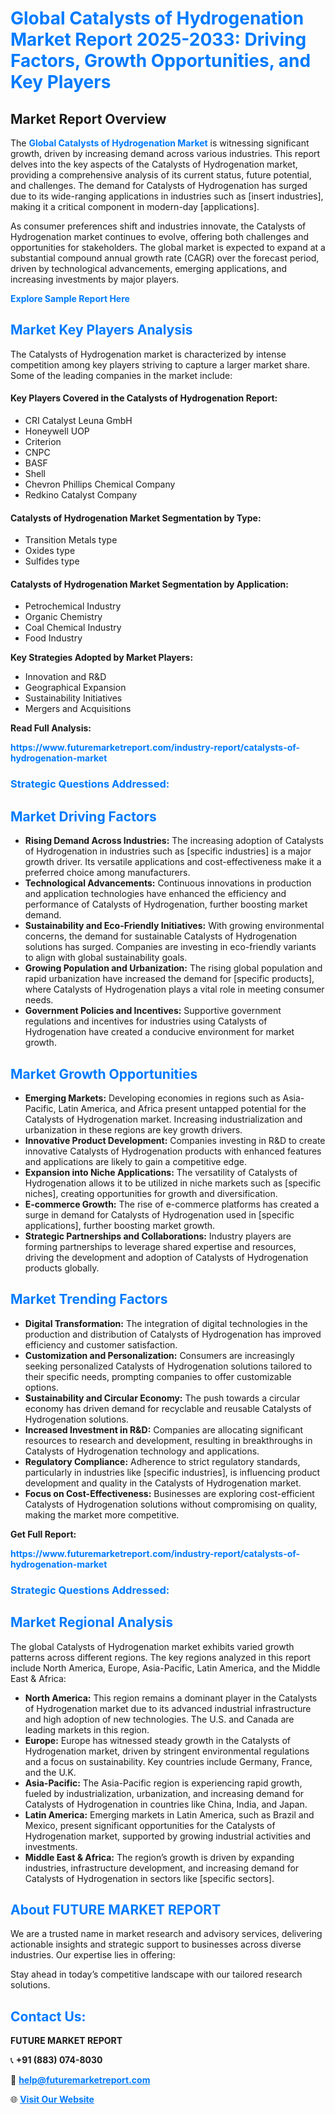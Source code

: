 <h1 style="color: #007BFF;">Global Catalysts of Hydrogenation Market Report 2025-2033: Driving Factors, Growth Opportunities, and Key Players</h1>

<section id="overview">
<h2>Market Report Overview</h2>
<p>The <a href="https://www.futuremarketreport.com/industry-report/catalysts-of-hydrogenation-market" style="color: #007BFF; text-decoration: none;"><strong>Global Catalysts of Hydrogenation Market</strong></a> is witnessing significant growth, driven by increasing demand across various industries. This report delves into the key aspects of the Catalysts of Hydrogenation market, providing a comprehensive analysis of its current status, future potential, and challenges. The demand for Catalysts of Hydrogenation has surged due to its wide-ranging applications in industries such as [insert industries], making it a critical component in modern-day [applications].</p>
<p>As consumer preferences shift and industries innovate, the Catalysts of Hydrogenation market continues to evolve, offering both challenges and opportunities for stakeholders. The global market is expected to expand at a substantial compound annual growth rate (CAGR) over the forecast period, driven by technological advancements, emerging applications, and increasing investments by major players.</p>
</section>

<section id="overview">
<p><a href="https://www.futuremarketreport.com/request-sample/reportId=103581" style="color: #007BFF; text-decoration: none;"><strong>Explore Sample Report Here</strong></a></p>
</section>

<section id="key-players">
<h2 style="color: #007BFF;">Market Key Players Analysis</h2>
<p>The Catalysts of Hydrogenation market is characterized by intense competition among key players striving to capture a larger market share. Some of the leading companies in the market include:</p>
<h4>Key Players Covered in the Catalysts of Hydrogenation Report:</h4>
<ul><li>CRI Catalyst Leuna GmbH</li><li>Honeywell UOP</li><li>Criterion</li><li>CNPC</li><li>BASF</li><li>Shell</li><li>Chevron Phillips Chemical Company</li><li>Redkino Catalyst Company</li></ul>
<h4>Catalysts of Hydrogenation Market Segmentation by Type:</h4>
<ul><li>Transition Metals type</li><li>Oxides type</li><li>Sulfides type</li></ul>

<h4>Catalysts of Hydrogenation Market Segmentation by Application:</h4>
<ul><li>Petrochemical Industry</li><li>Organic Chemistry</li><li>Coal Chemical Industry</li><li>Food Industry</li></ul>
<p><strong>Key Strategies Adopted by Market Players:</strong></p>
<ul>
<li>Innovation and R&D</li>
<li>Geographical Expansion</li>
<li>Sustainability Initiatives</li>
<li>Mergers and Acquisitions</li>
</ul>
</section>

<section>
<p><strong>Read Full Analysis: </strong></p><a href="https://www.futuremarketreport.com/industry-report/catalysts-of-hydrogenation-market" style="color: #007BFF; text-decoration: none;"><strong>https://www.futuremarketreport.com/industry-report/catalysts-of-hydrogenation-market</strong></a>
<h3 style="color: #007BFF;">Strategic Questions Addressed:</h3>
</section>

<section id="driving-factors">
<h2 style="color: #007BFF;">Market Driving Factors</h2>
<ul>
<li><strong>Rising Demand Across Industries:</strong> The increasing adoption of Catalysts of Hydrogenation in industries such as [specific industries] is a major growth driver. Its versatile applications and cost-effectiveness make it a preferred choice among manufacturers.</li>
<li><strong>Technological Advancements:</strong> Continuous innovations in production and application technologies have enhanced the efficiency and performance of Catalysts of Hydrogenation, further boosting market demand.</li>
<li><strong>Sustainability and Eco-Friendly Initiatives:</strong> With growing environmental concerns, the demand for sustainable Catalysts of Hydrogenation solutions has surged. Companies are investing in eco-friendly variants to align with global sustainability goals.</li>
<li><strong>Growing Population and Urbanization:</strong> The rising global population and rapid urbanization have increased the demand for [specific products], where Catalysts of Hydrogenation plays a vital role in meeting consumer needs.</li>
<li><strong>Government Policies and Incentives:</strong> Supportive government regulations and incentives for industries using Catalysts of Hydrogenation have created a conducive environment for market growth.</li>
</ul>
</section>

<section id="growth-opportunities">
<h2 style="color: #007BFF;">Market Growth Opportunities</h2>
<ul>
<li><strong>Emerging Markets:</strong> Developing economies in regions such as Asia-Pacific, Latin America, and Africa present untapped potential for the Catalysts of Hydrogenation market. Increasing industrialization and urbanization in these regions are key growth drivers.</li>
<li><strong>Innovative Product Development:</strong> Companies investing in R&D to create innovative Catalysts of Hydrogenation products with enhanced features and applications are likely to gain a competitive edge.</li>
<li><strong>Expansion into Niche Applications:</strong> The versatility of Catalysts of Hydrogenation allows it to be utilized in niche markets such as [specific niches], creating opportunities for growth and diversification.</li>
<li><strong>E-commerce Growth:</strong> The rise of e-commerce platforms has created a surge in demand for Catalysts of Hydrogenation used in [specific applications], further boosting market growth.</li>
<li><strong>Strategic Partnerships and Collaborations:</strong> Industry players are forming partnerships to leverage shared expertise and resources, driving the development and adoption of Catalysts of Hydrogenation products globally.</li>
</ul>
</section>

<section id="trending-factors">
<h2 style="color: #007BFF;">Market Trending Factors</h2>
<ul>
<li><strong>Digital Transformation:</strong> The integration of digital technologies in the production and distribution of Catalysts of Hydrogenation has improved efficiency and customer satisfaction.</li>
<li><strong>Customization and Personalization:</strong> Consumers are increasingly seeking personalized Catalysts of Hydrogenation solutions tailored to their specific needs, prompting companies to offer customizable options.</li>
<li><strong>Sustainability and Circular Economy:</strong> The push towards a circular economy has driven demand for recyclable and reusable Catalysts of Hydrogenation solutions.</li>
<li><strong>Increased Investment in R&D:</strong> Companies are allocating significant resources to research and development, resulting in breakthroughs in Catalysts of Hydrogenation technology and applications.</li>
<li><strong>Regulatory Compliance:</strong> Adherence to strict regulatory standards, particularly in industries like [specific industries], is influencing product development and quality in the Catalysts of Hydrogenation market.</li>
<li><strong>Focus on Cost-Effectiveness:</strong> Businesses are exploring cost-efficient Catalysts of Hydrogenation solutions without compromising on quality, making the market more competitive.</li>
</ul>
</section>

<section>
<p><strong>Get Full Report: </strong></p><a href="https://www.futuremarketreport.com/industry-report/catalysts-of-hydrogenation-market" style="color: #007BFF; text-decoration: none;"><strong>https://www.futuremarketreport.com/industry-report/catalysts-of-hydrogenation-market</strong></a>
<h3 style="color: #007BFF;">Strategic Questions Addressed:</h3>
</section>


<section id="regional-analysis">
<h2 style="color: #007BFF;">Market Regional Analysis</h2>
<p>The global Catalysts of Hydrogenation market exhibits varied growth patterns across different regions. The key regions analyzed in this report include North America, Europe, Asia-Pacific, Latin America, and the Middle East & Africa:</p>
<ul>
<li><strong>North America:</strong> This region remains a dominant player in the Catalysts of Hydrogenation market due to its advanced industrial infrastructure and high adoption of new technologies. The U.S. and Canada are leading markets in this region.</li>
<li><strong>Europe:</strong> Europe has witnessed steady growth in the Catalysts of Hydrogenation market, driven by stringent environmental regulations and a focus on sustainability. Key countries include Germany, France, and the U.K.</li>
<li><strong>Asia-Pacific:</strong> The Asia-Pacific region is experiencing rapid growth, fueled by industrialization, urbanization, and increasing demand for Catalysts of Hydrogenation in countries like China, India, and Japan.</li>
<li><strong>Latin America:</strong> Emerging markets in Latin America, such as Brazil and Mexico, present significant opportunities for the Catalysts of Hydrogenation market, supported by growing industrial activities and investments.</li>
<li><strong>Middle East & Africa:</strong> The region’s growth is driven by expanding industries, infrastructure development, and increasing demand for Catalysts of Hydrogenation in sectors like [specific sectors].</li>
</ul>
</section>

<footer>
<h2 style="color: #007BFF;">About FUTURE MARKET REPORT</h2>
<p>We are a trusted name in market research and advisory services, delivering actionable insights and strategic support to businesses across diverse industries. Our expertise lies in offering:</p>

<p>Stay ahead in today’s competitive landscape with our tailored research solutions.</p>

<h2 style="color: #007BFF;">Contact Us:</h2>
<p><strong>FUTURE MARKET REPORT</strong></p>
<p>📞 <strong>+91 (883) 074-8030</strong></p>
<p>📧 <strong><a href="mailto:help@futuremarketreport.com" style="color: #007BFF;">help@futuremarketreport.com</a></strong></p>
<p>🌐 <strong><a href="https://www.futuremarketreport.com/" style="color: #007BFF;">Visit Our Website</a></strong></p>
</footer>